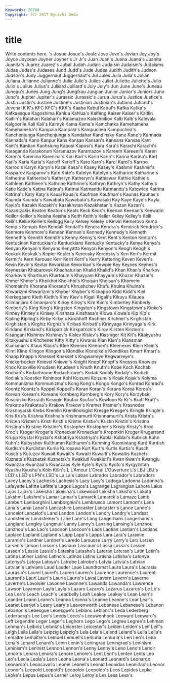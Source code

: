 ```yaml
---
Keywords: 26788 
Copyright: (C) 2017 Ryuichi Ueda
---
```


# title

Write contents here.
's
Josue Josue's Joule Jove Jove's Jovian Joy Joy's Joyce Joycean
Joyner Joyner's Jr Jr's Juan Juan's Juana Juana's Juanita Juanita's
Juarez Juarez's Jubal Judah Judaic Judaism Judaism's Judaisms Judas Judas's
Judases Judd Judd's Jude Judea Judith Judith's Judson Judson's Judy
Juggernaut Juggernaut's Jul Jules Julia Julia's Julian Juliana Julianne Julianne's
Julie Julie's Julies Juliet Juliette Juliette's Julio Julio's Julius Julius's
Julliard Julliard's July July's Jun June June's Juneau Juneau's Junes
Jung Jung's Jungfrau Jungian Junior Junior's Juniors Juno Juno's Jupiter
Jupiter's Jurassic Jurassic's Jurua Jurua's Justice Justice's Justin Justin's Justine
Justine's Justinian Justinian's Jutland Jutland's Juvenal K K's KFC KFC's
KKK's Kaaba Kabul Kabul's Kafka Kafka's Kafkaesque Kagoshima Kahlua Kahlua's
Kaifeng Kaiser Kaiser's Kaitlin Kaitlin's Kalahari Kalahari's Kalamazoo Kalashnikov Kalb
Kalb's Kalevala Kalgoorlie Kali Kali's Kalmyk Kama Kama's Kamchatka Kamehameha
Kamehameha's Kampala Kampala's Kampuchea Kampuchea's Kanchenjunga Kanchenjunga's Kandahar Kandinsky Kane
Kane's Kannada Kannada's Kano Kanpur Kans Kansan Kansan's Kansans Kansas
Kant Kant's Kantian Kaohsiung Kaposi Kaposi's Kara Kara's Karachi Karachi's
Karaganda Karakorum Karamazov Karamazov's Kareem Kareem's Karen Karen's Karenina Karenina's
Kari Kari's Karin Karin's Karina Karina's Karl Karl's Karla Karla's
Karloff Karloff's Karo Karo's Karol Karol's Karroo Karroo's Karyn Karyn's
Kasai Kasai's Kasey Kasey's Kashmir Kashmir's Kasparov Kasparov's Kate Kate's
Katelyn Katelyn's Katharine Katharine's Katherine Katherine's Katheryn Katheryn's Kathiawar Kathie
Kathie's Kathleen Kathleen's Kathrine Kathrine's Kathryn Kathryn's Kathy Kathy's Katie
Katie's Katina Katina's Katmai Katmandu Katmandu's Katowice Katrina Katrina's Katy
Katy's Kauai Kauai's Kaufman Kaufman's Kaunas Kaunas's Kaunda Kaunda's Kawabata
Kawabata's Kawasaki Kay Kaye Kaye's Kayla Kayla's Kazakh Kazakh's Kazakhstan
Kazakhstan's Kazan Kazan's Kazantzakis Keaton Keaton's Keats Keck Keck's Keenan
Keenan's Keewatin Keillor Keillor's Keisha Keisha's Keith Keith's Keller Kelley
Kelley's Kelli Kelli's Kellie Kellie's Kellogg Kelly Kelsey Kelsey's Kelvin
Kemerovo Kemp Kemp's Kempis Ken Kendall Kendall's Kendra Kendra's Kendrick
Kendrick's Kenmore Kenmore's Kennan Kennan's Kennedy Kennedy's Kenneth Kenneth's Kennith
Kennith's Kenny Kenny's Kent Kent's Kenton Kenton's Kentuckian Kentuckian's Kentuckians
Kentucky Kentucky's Kenya Kenya's Kenyan Kenyan's Kenyans Kenyatta Kenyon Kenyon's
Keogh Keogh's Keokuk Keokuk's Kepler Kepler's Kerensky Kerensky's Keri Keri's
Kermit Kermit's Kern Kerouac Kerr Kerri Kerri's Kerry Kettering Keven
Keven's Kevin Kevin's Kevlar Kevorkian Kevorkian's Kewpie Key Keynes Keynes's
Keynesian Khabarovsk Khachaturian Khalid Khalid's Khan Khan's Kharkov Kharkov's Khartoum
Khartoum's Khayyam Khayyam's Khazar Khazar's Khmer Khmer's Khoikhoi Khoikhoi's Khoisan
Khoisan's Khomeini Khomeini's Khorana Khorana's Khrushchev Khufu Khulna Khulna's Khwarizmi
Khwarizmi's Khyber Khyber's Kickapoo Kidd Kidd's Kiel Kierkegaard Kieth Kieth's
Kiev Kiev's Kigali Kigali's Kikuyu Kilauea Kilimanjaro Kilimanjaro's Kilroy Kilroy's
Kim Kim's Kimberley Kimberly Kimberly's King King's Kingston Kingston's Kingstown
Kingstown's Kinko's Kinney Kinney's Kinsey Kinshasa Kinshasa's Kiowa Kiowa's Kip
Kip's Kipling Kipling's Kirby Kirby's Kirchhoff Kirchner Kirchner's Kirghistan Kirghistan's
Kirghiz Kirghiz's Kiribati Kiribati's Kirinyaga Kirinyaga's Kirk Kirkland Kirkland's Kirkpatrick
Kirkpatrick's Kirov Kirsten Kirsten's Kisangani Kishinev Kishinev's Kislev Kislev's Kissinger
Kit Kit's Kitakyushu Kitakyushu's Kitchener Kitty Kitty's Kiwanis Klan Klan's
Klansman Klansman's Klaus Klaus's Klee Kleenex Kleenex's Kleenexes Klein Klein's
Klimt Kline Klingon Klingon's Klondike Klondike's Klondikes Kmart Kmart's Knapp
Knapp's Knesset Knesset's Kngwarreye Kngwarreye's Knickerbocker Knievel Knievel's Knight Knopf
Knopf's Knossos Knowles Knox Knoxville Knudsen Knudsen's Knuth Knuth's Kobe
Koch Kochab Kochab's Kodachrome Kodachrome's Kodak Kodaly Kodaly's Kodiak Kodiak's
Koestler Kohinoor Kohl Koizumi Koizumi's Kojak Kojak's Kolyma Kommunizma Kommunizma's
Kong Kong's Kongo Kongo's Konrad Konrad's Koontz Koontz's Koppel Koppel's
Koran Koran's Korans Korea Korea's Korean Korean's Koreans Kornberg Kornberg's
Kory Kory's Korzybski Kosciusko Kossuth Kosygin Koufax Koufax's Kowloon Kr
Kr's Kraft Kraft's Krakatoa Krakatoa's Krakow Krakow's Kramer Kramer's Krasnodar
Krasnoyarsk Krebs Kremlin Kremlinologist Kresge Kresge's Kringle Kringle's Kris Kris's
Krishna Krishna's Krishnamurti Krishnamurti's Krista Krista's Kristen Kristen's Kristi Kristi's
Kristie Kristie's Kristin Kristin's Kristina Kristina's Kristine Kristine's Kristopher Kristopher's
Kristy Kristy's Kroc Kroc's Kroger Kroger's Kronecker Kronecker's Kropotkin Kruger
Krugerrand Krupp Krystal Krystal's Kshatriya Kshatriya's Kublai Kublai's Kubrick Kuhn
Kuhn's Kuibyshev Kulthumm Kulthumm's Kunming Kuomintang Kurd Kurdish Kurdish's Kurdistan
Kurile Kurosawa Kurt Kurt's Kurtis Kurtis's Kusch Kusch's Kutuzov Kuwait
Kuwait's Kuwaiti Kuwaiti's Kuwaitis Kuznets Kuznets's Kuznetsk Kuznetsk's Kwakiutl Kwakiutl's
Kwan Kwan's Kwangju Kwanzaa Kwanzaa's Kwanzaas Kyle Kyle's Kyoto Kyoto's
Kyrgyzstan Kyushu Kyushu's Köln Köln's L L'Amour L'Oreal L'Ouverture L's
LBJ LBJ's LCD's LED's LPN's LSD's La La's Laban Labrador
Labrador's Labradors Lacey Lacey's Lachesis Lachesis's Lacy Lacy's Ladoga Ladonna
Ladonna's Lafayette Lafitte Lafitte's Lagos Lagos's Lagrange Lagrangian Lahore Laius
Lajos Lajos's Lakeisha Lakeisha's Lakewood Lakisha Lakisha's Lakota Lakshmi Lakshmi's
Lamar Lamar's Lamarck Lamarck's Lamaze Lamb Lambert Lamborghini Lamborghini's Lambrusco
Lamont Lamont's Lana Lana's Lanai Lanai's Lancashire Lancaster Lancaster's Lance
Lance's Lancelot Lancelot's Land Landon Landon's Landry Landry's Landsat Landsteiner
Landsteiner's Lane Lane's Lang Langerhans Langerhans's Langland Langley Langmuir Lanny
Lanny's Lansing Lansing's Lanzhou Lanzhou's Lao Lao's Laocoon Laocoon's Laos
Laotian Laotian's Laotians Laplace Lapland Lapland's Lapp Lapp's Lapps Lara
Lara's Laramie Laramie's Lardner Lardner's Laredo Larousse Larry Larry's Lars
Larsen Larsen's Larson Larson's Lascaux Lascaux's Lassa Lassa's Lassen Lassen's
Lassie Lassie's Latasha Latasha's Lateran Lateran's Latin Latin's Latina Latiner
Latino Latino's Latinos Latins Latisha Latisha's Latonya Latonya's Latoya Latoya's
Latrobe Latrobe's Latvia Latvia's Latvian Latvian's Latvians Laud Lauder Laue
Laundromat Laura Laura's Laurasia Laurasia's Laurel Laurel's Lauren Lauren's Laurence
Laurence's Laurent Laurent's Lauri Lauri's Laurie Laurie's Laval Lavern Lavern's
Laverne Laverne's Lavoisier Lavonne Lavonne's Lawanda Lawanda's Lawrence Lawson Layamon
Layla Layla's Lazaro Lazaro's Lazarus Lazarus's Le Le's Lea Lea's
Leach Leach's Leadbelly Leah Leakey Leakey's Lean Lean's Leander Leann
Leann's Leanna Leanna's Leanne Leanne's Lear Lear's Learjet Learjet's Leary
Leary's Leavenworth Lebanese Lebanese's Lebanon Lebanon's Lebesgue Lebesgue's Leblanc Leblanc's
Leda Lederberg Lederberg's Lee Lee's Leeds Leeds's Leeuwenhoek Leeward Leeward's
Left Legendre Leger Leger's Leghorn Lego Lego's Legree Legree's Lehman
Lehman's Leibniz Leibniz's Leicester Leicester's Leiden Leiden's Leif Leif's Leigh
Leila Leila's Leipzig Leipzig's Lela Lela's Leland Leland's Lelia Lelia's
Lemaitre Lemaitre's Lemuel Lemuel's Lemuria Lemuria's Len Len's Lena Lena's
Lenard Lenard's Lenin Lenin's Leningrad Leningrad's Leninism Leninism's Leninist Lennon
Lennon's Lenny Lenny's Leno Leno's Lenoir Lenoir's Lenora Lenora's Lenore
Lenore's Lent Lent's Lenten Lents Leo Leo's Leola Leola's Leon
Leona Leona's Leonard Leonard's Leonardo Leonardo's Leoncavallo Leonel Leonel's Leonid
Leonidas Leonidas's Leonor Leonor's Leopold Leopold's Leopoldo Leopoldo's Leos Lepidus
Lepke Lepke's Lepus Lepus's Lerner Leroy Leroy's Les Lesa Lesa's
